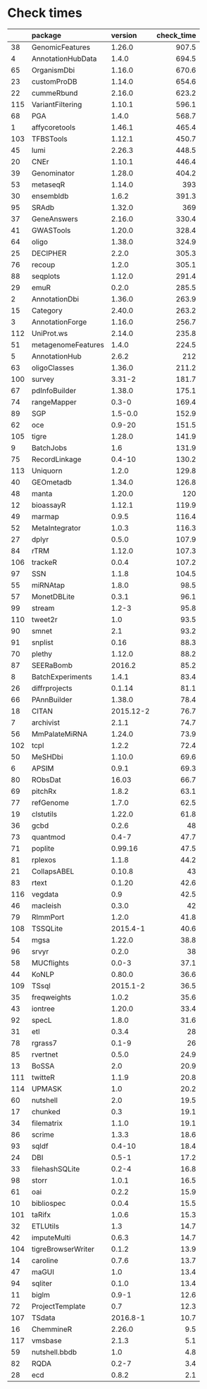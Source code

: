 # Check times

|    |package            |version   | check_time|
|:---|:------------------|:---------|----------:|
|38  |GenomicFeatures    |1.26.0    |      907.5|
|4   |AnnotationHubData  |1.4.0     |      694.5|
|65  |OrganismDbi        |1.16.0    |      670.6|
|23  |customProDB        |1.14.0    |      654.6|
|22  |cummeRbund         |2.16.0    |      623.2|
|115 |VariantFiltering   |1.10.1    |      596.1|
|68  |PGA                |1.4.0     |      568.7|
|1   |affycoretools      |1.46.1    |      465.4|
|103 |TFBSTools          |1.12.1    |      450.7|
|45  |lumi               |2.26.3    |      448.5|
|20  |CNEr               |1.10.1    |      446.4|
|39  |Genominator        |1.28.0    |      404.2|
|53  |metaseqR           |1.14.0    |        393|
|30  |ensembldb          |1.6.2     |      391.3|
|95  |SRAdb              |1.32.0    |        369|
|37  |GeneAnswers        |2.16.0    |      330.4|
|41  |GWASTools          |1.20.0    |      328.4|
|64  |oligo              |1.38.0    |      324.9|
|25  |DECIPHER           |2.2.0     |      305.3|
|76  |recoup             |1.2.0     |      305.1|
|88  |seqplots           |1.12.0    |      291.4|
|29  |emuR               |0.2.0     |      285.5|
|2   |AnnotationDbi      |1.36.0    |      263.9|
|15  |Category           |2.40.0    |      263.2|
|3   |AnnotationForge    |1.16.0    |      256.7|
|112 |UniProt.ws         |2.14.0    |      235.8|
|51  |metagenomeFeatures |1.4.0     |      224.5|
|5   |AnnotationHub      |2.6.2     |        212|
|63  |oligoClasses       |1.36.0    |      211.2|
|100 |survey             |3.31-2    |      181.7|
|67  |pdInfoBuilder      |1.38.0    |      175.1|
|74  |rangeMapper        |0.3-0     |      169.4|
|89  |SGP                |1.5-0.0   |      152.9|
|62  |oce                |0.9-20    |      151.5|
|105 |tigre              |1.28.0    |      141.9|
|9   |BatchJobs          |1.6       |      131.9|
|75  |RecordLinkage      |0.4-10    |      130.2|
|113 |Uniquorn           |1.2.0     |      129.8|
|40  |GEOmetadb          |1.34.0    |      126.8|
|48  |manta              |1.20.0    |        120|
|12  |bioassayR          |1.12.1    |      119.9|
|49  |marmap             |0.9.5     |      116.4|
|52  |MetaIntegrator     |1.0.3     |      116.3|
|27  |dplyr              |0.5.0     |      107.9|
|84  |rTRM               |1.12.0    |      107.3|
|106 |trackeR            |0.0.4     |      107.2|
|97  |SSN                |1.1.8     |      104.5|
|55  |miRNAtap           |1.8.0     |       98.5|
|57  |MonetDBLite        |0.3.1     |       96.1|
|99  |stream             |1.2-3     |       95.8|
|110 |tweet2r            |1.0       |       93.5|
|90  |smnet              |2.1       |       93.2|
|91  |snplist            |0.16      |       88.3|
|70  |plethy             |1.12.0    |       88.2|
|87  |SEERaBomb          |2016.2    |       85.2|
|8   |BatchExperiments   |1.4.1     |       83.4|
|26  |diffrprojects      |0.1.14    |       81.1|
|66  |PAnnBuilder        |1.38.0    |       78.4|
|18  |CITAN              |2015.12-2 |       76.7|
|7   |archivist          |2.1.1     |       74.7|
|56  |MmPalateMiRNA      |1.24.0    |       73.9|
|102 |tcpl               |1.2.2     |       72.4|
|50  |MeSHDbi            |1.10.0    |       69.6|
|6   |APSIM              |0.9.1     |       69.3|
|80  |RObsDat            |16.03     |       66.7|
|69  |pitchRx            |1.8.2     |       63.1|
|77  |refGenome          |1.7.0     |       62.5|
|19  |clstutils          |1.22.0    |       61.8|
|36  |gcbd               |0.2.6     |         48|
|73  |quantmod           |0.4-7     |       47.7|
|71  |poplite            |0.99.16   |       47.5|
|81  |rplexos            |1.1.8     |       44.2|
|21  |CollapsABEL        |0.10.8    |         43|
|83  |rtext              |0.1.20    |       42.6|
|116 |vegdata            |0.9       |       42.5|
|46  |macleish           |0.3.0     |         42|
|79  |RImmPort           |1.2.0     |       41.8|
|108 |TSSQLite           |2015.4-1  |       40.6|
|54  |mgsa               |1.22.0    |       38.8|
|96  |srvyr              |0.2.0     |         38|
|58  |MUCflights         |0.0-3     |       37.1|
|44  |KoNLP              |0.80.0    |       36.6|
|109 |TSsql              |2015.1-2  |       36.5|
|35  |freqweights        |1.0.2     |       35.6|
|43  |iontree            |1.20.0    |       33.4|
|92  |specL              |1.8.0     |       31.6|
|31  |etl                |0.3.4     |         28|
|78  |rgrass7            |0.1-9     |         26|
|85  |rvertnet           |0.5.0     |       24.9|
|13  |BoSSA              |2.0       |       20.9|
|111 |twitteR            |1.1.9     |       20.8|
|114 |UPMASK             |1.0       |       20.2|
|60  |nutshell           |2.0       |       19.5|
|17  |chunked            |0.3       |       19.1|
|34  |filematrix         |1.1.0     |       19.1|
|86  |scrime             |1.3.3     |       18.6|
|93  |sqldf              |0.4-10    |       18.4|
|24  |DBI                |0.5-1     |       17.2|
|33  |filehashSQLite     |0.2-4     |       16.8|
|98  |storr              |1.0.1     |       16.5|
|61  |oai                |0.2.2     |       15.9|
|10  |bibliospec         |0.0.4     |       15.5|
|101 |taRifx             |1.0.6     |       15.3|
|32  |ETLUtils           |1.3       |       14.7|
|42  |imputeMulti        |0.6.3     |       14.7|
|104 |tigreBrowserWriter |0.1.2     |       13.9|
|14  |caroline           |0.7.6     |       13.7|
|47  |maGUI              |1.0       |       13.4|
|94  |sqliter            |0.1.0     |       13.4|
|11  |biglm              |0.9-1     |       12.6|
|72  |ProjectTemplate    |0.7       |       12.3|
|107 |TSdata             |2016.8-1  |       10.7|
|16  |ChemmineR          |2.26.0    |        9.5|
|117 |vmsbase            |2.1.3     |        5.1|
|59  |nutshell.bbdb      |1.0       |        4.8|
|82  |RQDA               |0.2-7     |        3.4|
|28  |ecd                |0.8.2     |        2.1|


